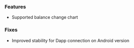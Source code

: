 ### Features

- Supported balance change chart

### Fixes

- Improved stability for Dapp connection on Android version
